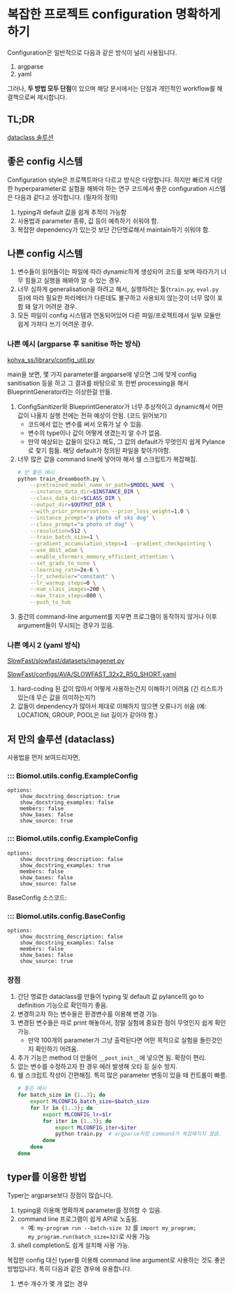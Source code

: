 # 복잡한 프로젝트 configuration 명확하게 하기

Configuration은 일반적으로 다음과 같은 방식이 널리 사용됩니다.

1. argparse
2. yaml

그러나, **두 방법 모두 단점**이 있으며 해당 문서에서는 단점과 개인적인 workflow를 해결책으로써 제시합니다.


## TL;DR

[dataclass 솔루션](#dataclass)

## 좋은 config 시스템

Configuration style은 프로젝트마다 다르고 방식은 다양합니다. 하지만 빠르게 다양한 hyperparameter로 실험을 해봐야 하는 연구 코드에서 좋은 configuration 시스템은 다음과 같다고 생각합니다. (필자의 정의)

1. typing과 default 값을 쉽게 추적이 가능함
2. 사용법과 parameter 종류, 값 등이 예측하기 쉬워야 함.
3. 복잡한 dependency가 있는것 보단 간단명료해서 maintain하기 쉬워야 함.

## 나쁜 config 시스템

1. 변수들이 읽어들이는 파일에 따라 dynamic하게 생성되어 코드를 보며 따라가기 너무 힘들고 실행을 해봐야 알 수 있는 경우.
2. 너무 심하게 generalisation을 하려고 해서, 실행하려는 툴(`train.py`, `eval.py` 등)에 따라 필요한 파라메터가 다른데도 불구하고 사용되지 않는것이 너무 많이 포함 돼 알기 어려운 경우.
3. 모든 파일이 config 시스템과 연동되어있어 다른 파일/프로젝트에서 일부 모듈만 쉽게 가져다 쓰기 어려운 경우.

### 나쁜 예시 (argparse 후 sanitise 하는 방식)

[kohya_ss/library/config_util.py](https://github.com/bmaltais/kohya_ss/blob/f8d2673641778ed5b362f107f9f92a20aa15979a/library/config_util.py#L651-L687)

main을 보면, 몇 가지 parameter를 argparse에 넣으면 그에 맞게 config sanitisation 등을 하고 그 결과를 바탕으로 또 한번 processing을 해서 BlueprintGenerator라는 이상한걸 만듦.

1. ConfigSanitizer와 BlueprintGenerator가 너무 추상적이고 dynamic해서 어떤 값이 나올지 실행 전에는 전혀 예상이 안됨. (코드 읽어보기)
    - 코드에서 없는 변수를 써서 오류가 날 수 있음.
    - 변수의 type이나 값이 어떻게 생겼는지 알 수가 없음.
    - 만약 예상되는 값들이 있다고 해도, 그 값의 default가 무엇인지 쉽게 Pylance로 찾기 힘듦. 해당 default가 정의된 파일을 찾아가야함.
2. 너무 많은 값을 command line에 넣어야 해서 쉘 스크립트가 복잡해짐.
    ```sh
    # 안 좋은 예시
    python train_dreambooth.py \
        --pretrained_model_name_or_path=$MODEL_NAME  \
        --instance_data_dir=$INSTANCE_DIR \
        --class_data_dir=$CLASS_DIR \
        --output_dir=$OUTPUT_DIR \
        --with_prior_preservation --prior_loss_weight=1.0 \
        --instance_prompt="a photo of sks dog" \
        --class_prompt="a photo of dog" \
        --resolution=512 \
        --train_batch_size=1 \
        --gradient_accumulation_steps=1 --gradient_checkpointing \
        --use_8bit_adam \
        --enable_xformers_memory_efficient_attention \
        --set_grads_to_none \
        --learning_rate=2e-6 \
        --lr_scheduler="constant" \
        --lr_warmup_steps=0 \
        --num_class_images=200 \
        --max_train_steps=800 \
        --push_to_hub
    ```
3. 중간의 command-line argument를 지우면 프로그램이 동작하지 않거나 이후 argument들이 무시되는 경우가 있음.

### 나쁜 예시 2 (yaml 방식)

[SlowFast/slowfast/datasets/imagenet.py](https://github.com/facebookresearch/SlowFast/blob/2efb99faa254075b4e28d3d4f313052b51da05bc/slowfast/datasets/imagenet.py#L180)

[SlowFast/configs/AVA/SLOWFAST_32x2_R50_SHORT.yaml](https://github.com/facebookresearch/SlowFast/blob/2efb99faa254075b4e28d3d4f313052b51da05bc/configs/AVA/SLOWFAST_32x2_R50_SHORT.yaml#L46)

1. hard-coding 된 값이 많아서 어떻게 사용하는건지 이해하기 어려움 (긴 리스트가 있는데 무슨 값을 의미하는지?)
2. 값들이 dependency가 많아서 제대로 이해하지 않으면 오류나기 쉬움 (예: LOCATION, GROUP, POOL은 list 길이가 같아야 함.)

## 저 만의 솔루션 (dataclass)

사용법을 먼저 보여드리자면, 

### ::: Biomol.utils.config.ExampleConfig
    options:
        show_docstring_description: true
        show_docstring_examples: false
        members: false
        show_bases: false
        show_source: true

### ::: Biomol.utils.config.ExampleConfig
    options:
        show_docstring_description: false
        show_docstring_examples: true
        members: false
        show_bases: false
        show_source: false

BaseConfig 소스코드:  
### ::: Biomol.utils.config.BaseConfig
    options:
        show_docstring_description: false
        show_docstring_examples: false
        members: false
        show_bases: false
        show_source: true

### 장점

1. 간단 명료한 dataclass를 만들어 typing 및 default 값 pylance의 go to definition 기능으로 확인하기 좋음.
2. 변경하고자 하는 변수들은 환경변수를 이용해 변경 가능.
3. 변경된 변수들은 따로 print 해놓아서, 정말 실험에 중요한 점이 무엇인지 쉽게 확인 가능.
    - 만약 100개의 parameter가 그냥 출력된다면 어떤 목적으로 실험을 돌린것인지 확인하기 어려움.
4. 추가 기능은 method 더 만들어 `__post_init__`에 넣으면 됨. 확장이 편리.
5. 없는 변수를 수정하고자 한 경우 에러 발생해 오타 등 실수 방지.
6. 쉘 스크립트 작성이 간편해짐. 특히 많은 parameter 변동이 있을 때 컨트롤이 빠름.
    ```sh
    # 좋은 예시
    for batch_size in {1..3}; do
        export MLCONFIG_batch_size=$batch_size
        for lr in {1..3}; do
            export MLCONFIG_lr=$lr
            for iter in {1..3}; do
                export MLCONFIG_iter=$iter
                python train.py  # argparse처럼 command가 복잡해지지 않음.
            done
        done
    done
    ```

## typer를 이용한 방법

Typer는 argparse보다 장점이 많습니다.

1. typing을 이용해 명확하게 parameter를 정의할 수 있음.
2. command line 프로그램이 쉽게 API로 노출됨.
    - 예: `my-program run --batch-size 32` 를 `import my_program; my_program.run(batch_size=32)`로 사용 가능
3. shell completion도 쉽게 설치해 사용 가능.

복잡한 config 대신 typer를 이용해 command line argument로 사용하는 것도 좋은 방법입니다. 특히 다음과 같은 경우에 유용합니다.

1. 변수 개수가 몇 개 없는 경우

